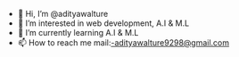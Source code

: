 - 👋 Hi, I’m @adityawalture
- 👀 I’m interested in web development, A.I & M.L
- 🌱 I’m currently learning A.I & M.L
- 📫 How to reach me mail:-adityawalture9298@gmail.com

<!---
adityawalture/adityawalture is a ✨ special ✨ repository because its `README.md` (this file) appears on your GitHub profile.
You can click the Preview link to take a look at your changes.
--->
